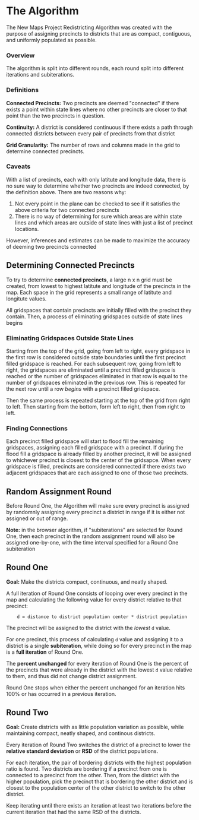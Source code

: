 # The Algorithm

The New Maps Project Redistricting Algorithm was created with the purpose of assigning precincts to districts that are as compact, contiguous, and uniformly populated as possible.

### Overview

The algorithm is split into different rounds, each round split into different iterations and subiterations.

### Definitions

**Connected Precincts:** Two precincts are deemed "connected" if there exists a point within state lines where no other precincts are closer to that point than the two precincts in question.

**Continuity:** A district is considered continuous if there exists a path through connected districts between every pair of precincts from that district

**Grid Granularity:** The number of rows and columns made in the grid to determine connected precincts.

### Caveats

With a list of precincts, each with only latitute and longitude data, there is no sure way to determine whether two precincts are indeed connected, by the definition above. There are two reasons why:

1. Not every point in the plane can be checked to see if it satisfies the above criteria for two connected precincts
2. There is no way of determining for sure which areas are within state lines and which areas are outside of state lines with just a list of precinct locations.

However, inferences and estimates can be made to maximize the accuracy of deeming two precincts connected


## Determining Connected Precincts

To try to determine **connected precincts**, a large n x n grid must be created, from lowest to highest latitute and longitude of the precincts in the map. Each space in the grid represents a small range of latitute and longitute values.

All gridspaces that contain precincts are initially filled with the precinct they contain. Then, a process of eliminating gridspaces outside of state lines begins

### Eliminating Gridspaces Outside State Lines

Starting from the top of the grid, going from left to right, every gridspace in the first row is considered outside state boundaries until the first precinct filled gridspace is reached. For each subsequent row, going from left to right, the gridspaces are eliminated until a precinct filled gridspace is reached or the number of gridspaces eliminated in that row is equal to the number of gridspaces eliminated in the previous row. This is repeated for the next row until a row *begins* with a precinct filled gridspace. 

Then the same process is repeated starting at the top of the grid from right to left. Then starting from the bottom, form left to right, then from right to left. 

### Finding Connections

Each precinct filled gridspace will start to flood fill the remaining gridspaces, assigning each filled gridspace with a precinct. If during the flood fill a gridspace is already filled by another precinct, it will be assigned to whichever precinct is closest to the center of the gridsapce. When every gridspace is filled, precincts are considered connected if there exists two adjacent gridspaces that are each assigned to one of those two precincts.

## Random Assignment Round

Before Round One, the Algorithm will make sure every precinct is assigned by randomnly assigning every precinct a district in range if it is either not assigned or out of range.

**Note:** in the browser algorithm, if "subiterations" are selected for Round One, then each precinct in the random assignment round will also be assigned one-by-one, with the time interval specified for a Round One subiteration

## Round One

**Goal:** Make the districts compact, continuous, and neatly shaped.

A full iteration of Round One consists of looping over every precinct in the map and calculating the following value for every district relative to that precinct:

```
    d = distance to district population center * district population
```

The precinct will be assigned to the district with the *lowest* `d` value.

For one precinct, this process of calculating `d` value and assigning it to a district is a single **subiteration**, while doing so for every precinct in the map is a **full iteration** of Round One. 

The **percent unchanged** for every iteration of Round One is the percent of the precincts that were already in the district with the lowest `d` value relative to them, and thus did not change district assignment. 

Round One stops when either the percent unchanged for an iteration hits 100% or has occurred in a previous iteration. 

## Round Two

**Goal:** Create districts with as little population variation as possible, while maintaining compact, neatly shaped, and continous districts.

Every iteration of Round Two switches the district of a precinct to lower the **relative standard deviation** or **RSD** of the district populations. 

For each iteration, the pair of bordering districts with the highest population ratio is found. Two districts are bordering if a precinct from one is connected to a precinct from the other. Then, from the district with the higher population, pick the precinct that is bordering the other district and is closest to the population center of the other district to switch to the other district.

Keep iterating until there exists an iteration at least two iterations before the current iteration that had the same RSD of the districts.